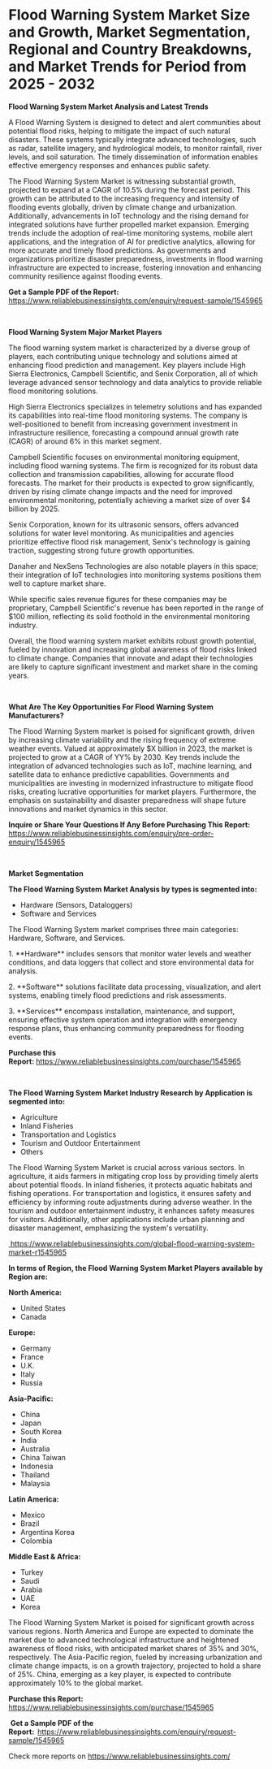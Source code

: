 <p><h1>Flood Warning System Market Size and Growth, Market Segmentation, Regional and Country Breakdowns, and Market Trends for Period from 2025 -  2032</h1></p><p><strong>Flood Warning System Market Analysis and Latest Trends</strong></p>
<p><p>A Flood Warning System is designed to detect and alert communities about potential flood risks, helping to mitigate the impact of such natural disasters. These systems typically integrate advanced technologies, such as radar, satellite imagery, and hydrological models, to monitor rainfall, river levels, and soil saturation. The timely dissemination of information enables effective emergency responses and enhances public safety.</p><p>The Flood Warning System Market is witnessing substantial growth, projected to expand at a CAGR of 10.5% during the forecast period. This growth can be attributed to the increasing frequency and intensity of flooding events globally, driven by climate change and urbanization. Additionally, advancements in IoT technology and the rising demand for integrated solutions have further propelled market expansion. Emerging trends include the adoption of real-time monitoring systems, mobile alert applications, and the integration of AI for predictive analytics, allowing for more accurate and timely flood predictions. As governments and organizations prioritize disaster preparedness, investments in flood warning infrastructure are expected to increase, fostering innovation and enhancing community resilience against flooding events.</p></p>
<p><strong>Get a Sample PDF of the Report:&nbsp;</strong> <a href="https://www.reliablebusinessinsights.com/enquiry/request-sample/1545965?utm_campaign=2247&utm_medium=2&utm_source=Github&utm_content=ia&utm_term=09032025&utm_id=flood-warning-system">https://www.reliablebusinessinsights.com/enquiry/request-sample/1545965</a></p>
<p>&nbsp;</p>
<p><strong>Flood Warning System Major Market Players</strong></p>
<p><p>The flood warning system market is characterized by a diverse group of players, each contributing unique technology and solutions aimed at enhancing flood prediction and management. Key players include High Sierra Electronics, Campbell Scientific, and Senix Corporation, all of which leverage advanced sensor technology and data analytics to provide reliable flood monitoring solutions.</p><p>High Sierra Electronics specializes in telemetry solutions and has expanded its capabilities into real-time flood monitoring systems. The company is well-positioned to benefit from increasing government investment in infrastructure resilience, forecasting a compound annual growth rate (CAGR) of around 6% in this market segment.</p><p>Campbell Scientific focuses on environmental monitoring equipment, including flood warning systems. The firm is recognized for its robust data collection and transmission capabilities, allowing for accurate flood forecasts. The market for their products is expected to grow significantly, driven by rising climate change impacts and the need for improved environmental monitoring, potentially achieving a market size of over $4 billion by 2025.</p><p>Senix Corporation, known for its ultrasonic sensors, offers advanced solutions for water level monitoring. As municipalities and agencies prioritize effective flood risk management, Senix's technology is gaining traction, suggesting strong future growth opportunities.</p><p>Danaher and NexSens Technologies are also notable players in this space; their integration of IoT technologies into monitoring systems positions them well to capture market share. </p><p>While specific sales revenue figures for these companies may be proprietary, Campbell Scientific's revenue has been reported in the range of $100 million, reflecting its solid foothold in the environmental monitoring industry.</p><p>Overall, the flood warning system market exhibits robust growth potential, fueled by innovation and increasing global awareness of flood risks linked to climate change. Companies that innovate and adapt their technologies are likely to capture significant investment and market share in the coming years.</p></p>
<p>&nbsp;</p>
<p><strong>What Are The Key Opportunities For Flood Warning System Manufacturers?</strong></p>
<p><p>The Flood Warning System market is poised for significant growth, driven by increasing climate variability and the rising frequency of extreme weather events. Valued at approximately $X billion in 2023, the market is projected to grow at a CAGR of YY% by 2030. Key trends include the integration of advanced technologies such as IoT, machine learning, and satellite data to enhance predictive capabilities. Governments and municipalities are investing in modernized infrastructure to mitigate flood risks, creating lucrative opportunities for market players. Furthermore, the emphasis on sustainability and disaster preparedness will shape future innovations and market dynamics in this sector.</p></p>
<p><strong>Inquire or Share Your Questions If Any Before Purchasing This Report:</strong> <a href="https://www.reliablebusinessinsights.com/enquiry/pre-order-enquiry/1545965?utm_campaign=2247&utm_medium=2&utm_source=Github&utm_content=ia&utm_term=09032025&utm_id=flood-warning-system">https://www.reliablebusinessinsights.com/enquiry/pre-order-enquiry/1545965</a></p>
<p>&nbsp;</p>
<p><strong>Market Segmentation</strong></p>
<p><strong>The Flood Warning System Market Analysis by types is segmented into:</strong></p>
<p><ul><li>Hardware (Sensors, Dataloggers)</li><li>Software and Services</li></ul></p>
<p><p>The Flood Warning System market comprises three main categories: Hardware, Software, and Services. </p><p>1. **Hardware** includes sensors that monitor water levels and weather conditions, and data loggers that collect and store environmental data for analysis.</p><p>2. **Software** solutions facilitate data processing, visualization, and alert systems, enabling timely flood predictions and risk assessments.</p><p>3. **Services** encompass installation, maintenance, and support, ensuring effective system operation and integration with emergency response plans, thus enhancing community preparedness for flooding events.</p></p>
<p><strong>Purchase this Report:&nbsp;</strong><a href="https://www.reliablebusinessinsights.com/purchase/1545965?utm_campaign=2247&utm_medium=2&utm_source=Github&utm_content=ia&utm_term=09032025&utm_id=flood-warning-system">https://www.reliablebusinessinsights.com/purchase/1545965</a></p>
<p>&nbsp;</p>
<p><strong>The Flood Warning System Market Industry Research by Application is segmented into:</strong></p>
<p><ul><li>Agriculture</li><li>Inland Fisheries</li><li>Transportation and Logistics</li><li>Tourism and Outdoor Entertainment</li><li>Others</li></ul></p>
<p><p>The Flood Warning System Market is crucial across various sectors. In agriculture, it aids farmers in mitigating crop loss by providing timely alerts about potential floods. In inland fisheries, it protects aquatic habitats and fishing operations. For transportation and logistics, it ensures safety and efficiency by informing route adjustments during adverse weather. In the tourism and outdoor entertainment industry, it enhances safety measures for visitors. Additionally, other applications include urban planning and disaster management, emphasizing the system's versatility.</p></p>
<p><a href="https://www.reliablebusinessinsights.com/global-flood-warning-system-market-r1545965?utm_campaign=2247&utm_medium=2&utm_source=Github&utm_content=ia&utm_term=09032025&utm_id=flood-warning-system">&nbsp;https://www.reliablebusinessinsights.com/global-flood-warning-system-market-r1545965</a></p>
<p><strong>In terms of Region, the Flood Warning System Market Players available by Region are:</strong></p>
<p>
    <p> <strong> North America: </strong>
        <ul>
            <li>United States</li>
            <li>Canada</li>
        </ul>
        </p> 
    <p> <strong> Europe: </strong>
        <ul>
            <li>Germany</li>
            <li>France</li>
            <li>U.K.</li>
            <li>Italy</li>
            <li>Russia</li>
        </ul>
        </p> 
    <p> <strong> Asia-Pacific: </strong>
        <ul>
            <li>China</li>
            <li>Japan</li>
            <li>South Korea</li>
            <li>India</li>
            <li>Australia</li>
            <li>China Taiwan</li>
            <li>Indonesia</li>
            <li>Thailand</li>
            <li>Malaysia</li>
        </ul>
        </p> 
    <p> <strong> Latin America: </strong>
        <ul>
            <li>Mexico</li>
            <li>Brazil</li>
            <li>Argentina Korea</li>
            <li>Colombia</li>
        </ul>
        </p> 
    <p> <strong> Middle East & Africa: </strong>
        <ul>
            <li>Turkey</li>
            <li>Saudi</li>
            <li>Arabia</li>
            <li>UAE</li>
            <li>Korea</li>
        </ul>
    </p>
    </p>
<p><p>The Flood Warning System Market is poised for significant growth across various regions. North America and Europe are expected to dominate the market due to advanced technological infrastructure and heightened awareness of flood risks, with anticipated market shares of 35% and 30%, respectively. The Asia-Pacific region, fueled by increasing urbanization and climate change impacts, is on a growth trajectory, projected to hold a share of 25%. China, emerging as a key player, is expected to contribute approximately 10% to the global market.</p></p>
<p><strong>Purchase this Report: </strong><a href="https://www.reliablebusinessinsights.com/purchase/1545965?utm_campaign=2247&utm_medium=2&utm_source=Github&utm_content=ia&utm_term=09032025&utm_id=flood-warning-system">https://www.reliablebusinessinsights.com/purchase/1545965</a></p>
<p>&nbsp;<strong>Get a Sample PDF of the Report:&nbsp;&nbsp;</strong><a href="https://www.reliablebusinessinsights.com/enquiry/request-sample/1545965?utm_campaign=2247&utm_medium=2&utm_source=Github&utm_content=ia&utm_term=09032025&utm_id=flood-warning-system">https://www.reliablebusinessinsights.com/enquiry/request-sample/1545965</a></p>
<p><strong></strong></p>
<p>Check more reports on <a href="https://www.reliablebusinessinsights.com/?utm_campaign=2247&utm_medium=2&utm_source=Github&utm_content=ia&utm_term=09032025&utm_id=flood-warning-system">https://www.reliablebusinessinsights.com/</a></p>